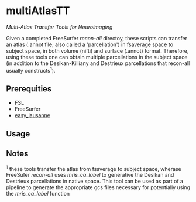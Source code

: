 # multiAtlasTT
_Multi-Atlas Transfer Tools for Neuroimaging_

Given a completed FreeSurfer _recon-all_ directoy, these scripts can transfer an atlas (.annot file; also called a 'parcellation') in fsaverage space to subject space, in both volume (nifti) and surface (.annot) format. Therefore, using these tools one can obtain multiple parcellations in the subject space (in addition to the Desikan-Killiany and Destrieux parcellations that recon-all usually constructs<sup>1</sup>). 

## Prerequities

* FSL
* FreeSurfer
* [easy_lausanne](https://github.com/mattcieslak/easy_lausanne)

## Usage

## Notes

<sup>1</sup> these tools transfer the atlas from fsaverage to subject space, wherase FreeSufer _recon-all_ uses _mris_ca_label_ to generative the Desikan and Destrieux parcellations in native space. This tool can be used as part of a pipeline to generate the appropriate gcs files necessary for potentially using the _mris_ca_label_ function
